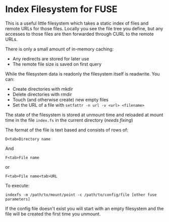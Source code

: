 Index Filesystem for FUSE
=========================

This is a useful little filesystem which takes a static index of files and remote
URLs for those files. Locally you see the file tree you define, but any accesses to those
files are then forwarded through CURL to the remote URLs.

There is only a small amount of in-memory caching:

* Any redirects are stored for later use
* The remote file size is saved on first query

While the filesystem data is readonly the filesystem itself is readwrite.  You can:

* Create directories with mkdir
* Delete directories with rmdir
* Touch (and otherwise create) new empty files
* Set the URL of a file with `setfattr -n url -v <url> <filename>`

The state of the filesystem is stored at unmount time and reloaded at mount time
in the file `index.fs` in the current directory (*needs fixing*)

The format of the file is text based and consists of rows of:

```
D<tab>Directory name
```

And

```
F<tab>File name
```
or
```
F<tab>File name<tab>URL
```

To execute:

```
indexfs -m /path/to/mount/point -c /path/to/config/file [other fuse parameters]
```

If the config file doesn't exist you will start with an empty filesystem and the file
will be created the first time you unmount.
